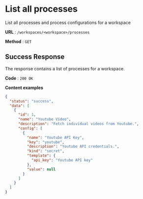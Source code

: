 # List all processes

List all processes and process configurations for a workspace

**URL** : `/workspaces/<workspace>/processes`

**Method** : `GET`

## Success Response

The response contains a list of processes for a workspace.

**Code** : `200 OK`

**Content examples**

```json
{
  "status": "success",
  "data": [
    {
      "id": 1,
      "name": "Youtube Video",
      "description": "Fetch individual videos from Youtube.",
      "config": [
        {
          "name": "Youtube API Key",
          "key": "youtube",
          "description": "Youtube API credentials.",
          "kind": "secret",
          "template": {
            "api_key": "Youtube API key"
          },
          "value": null
        }
      ]
    }
  ]
}
```
